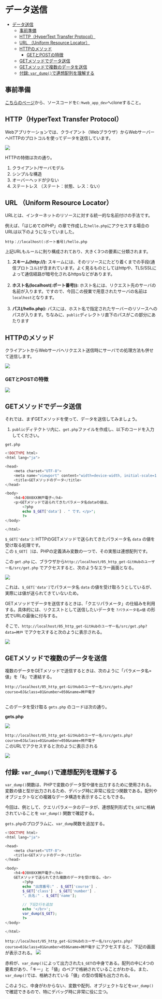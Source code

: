 ﻿# データ送信

- [データ送信](#データ送信)
  - [事前準備](#事前準備)
  - [HTTP（HyperText Transfer Protocol）](#httphypertext-transfer-protocol)
  - [URL （Uniform Resource Locator）](#url-uniform-resource-locator)
  - [HTTPのメソッド](#httpのメソッド)
    - [GETとPOSTの特徴](#getとpostの特徴)
  - [GETメソッドでデータ送信](#getメソッドでデータ送信)
  - [GETメソッドで複数のデータを送信](#getメソッドで複数のデータを送信)
  - [付録: `var_dump()`で連想配列を理解する](#付録-var_dumpで連想配列を理解する)

## 事前準備

[こちらのページ]()から、ソースコードを`C:¥web_app_dev`へcloneすること。

## HTTP（HyperText Transfer Protocol）

Webアプリケーションでは、クライアント（Webブラウザ）からWebサーバーへHTTPのプロトコルを使ってデータを送信しています。

![](./images/04.Webアプリケーションとは.jpg)

HTTPの特徴は次の通り。

1. クライアント/サーバモデル
2. シンプルな構造
3. オーバーヘッドが少ない
4. ステートレス （ステート：状態、レス：ない）

## URL （Uniform Resource Locator）

URLとは、インターネットのリソースに対する統一的な名前付けの手法です。

例えば、「はじめてのPHP」の章で作成した`hello.php`にアクセスする場合のURLは以下のようになっていました。

```text
http：//localhost(:ポート番号)/hello.php
```

上記URLもルールに則り構成されており、大きく3つの要素に分類されます。

1. **スキーム(http://):** スキームには、そのリソースにたどり着くまでの手段(通信プロトコル)が含まれています。よく見るものとしてはhttpや、TLS/SSLによって通信経路が暗号化されるhttpsなどがあります。</br></br>
1. **ホスト名(localhost(:ポート番号)):** ホスト名には、リクエスト先のサーバの名前が入ります。ですので、今回この授業で用意されたサーバの名前は`localhost`となります。</br></br>
1. **パス(/hello.php):** パスには、ホスト名で指定されたサーバーのリソースへのパスが入ります。ちなみに、`public`ディレクトリ直下のパスがこの部分にあたります

## HTTPのメソッド

クライアントからWebサーバへリクエスト送信時にサーバでの処理方法も併せて送信します。

![](./images/Aspose.Words.cf7819cc-80f9-4d0e-bf25-cc3f18f6faf3.005.jpeg)

### GETとPOSTの特徴

![](./images/Aspose.Words.cf7819cc-80f9-4d0e-bf25-cc3f18f6faf3.006.jpeg)

## GETメソッドでデータ送信

それでは、まずGETメソッドを使って、データを送信してみましょう。

1. `public`ディテクトリ内に、`get.php`ファイルを作成し、以下のコードを入力してください。

`get.php`

```php
<!DOCTYPE html>
<html lang="ja">

<head>
    <meta charset="UTF-8">
    <meta name="viewport" content="width=device-width, initial-scale=1.0">
    <title>GETメソッドのデータ</title>
</head>

<body>
    <h4>0J0X0XX神戸電子</h4>
    <p>GETメソッドで送られてきたパラメータ名dataの値は、
        <?php
        echo $_GET['data'] . " です。</p>";
        ?>
</body>

</html>
```

`$_GET['data']`: HTTPのGETメソッドで送られてきたパラメータ名 `data` の値を受け取る処理です。 </br>この `$_GET[ ]`は、PHPの定義済み変数の一つで、その実態は連想配列です。

この `get.php` に、ブラウザから`http://localhost/05_http_get-GitHubのユーザー名/src/get.php` でアクセスすると、次のようなエラー画面となる。

![](./images/get_error_display.jpg)

これは、`$_GET['data']`でパラメータ名 `data` の値を受け取ろうとしているが、実際には値が送られてきていないため。

GETメソッドでデータを送信するときは、「クエリパラメータ」の仕組みを利用する。具体的には、リクエストとして送信したいデータを `?パラメータ名=値` の形式でURLの最後に付与する。

そこで、`http://localhost/05_http_get-GitHubのユーザー名/src/get.php?data=神戸` でアクセスすると次のように表示される。

![](./images/get_display.jpg)

## GETメソッドで複数のデータを送信

複数のデータをGETメソッドで送信するときは、次のように「パラメータ名=値」を「&」で連結する。

`http://localhost/05_http_get-GitHubのユーザー名/src/gets.php?course=0J&class=01&number=050&name=神戸電子` </br></br>

このデータを受け取る `gets.php` のコードは次の通り。

**gets.php**

![](./images/gets_code.png)

<div style="page-break-before:always"></div>

`http://localhost/05_http_get-GitHubのユーザー名/src/gets.php?course=0J&class=01&number=050&name=神戸電子` </br>
このURLでアクセスすると次のように表示される

![](./images/gets_display.jpg)

## 付録: `var_dump()`で連想配列を理解する

`var_dump()`関数は、PHPで変数のデータ型や値を出力するために使用される。変数の値と型が出力されるため、デバッグ時に非常に役立つ関数である。配列やオブジェクトなどの複雑なデータ構造を表示することもできる。

今回は、例として、クエリパラメータのデータが、連想配列形式で`$_GET`に格納されていることを `var_dump()` 関数で確認する。

`gets.php`のプログラムに、`var_dump`関数を追加する。

```PHP
<!DOCTYPE html>
<html lang="ja">

<head>
    <meta charset="UTF-8">
    <title>GETメソッドのデータ</title>
</head>

<body>
    <h4>0J0X0XX神戸電子</h4>
    GETメソッドで送られてきた複数のデータを受け取る。<br>
        <?php
        echo "出席番号:" . $_GET['course'] . 
        $_GET['class'] . $_GET['number'] . 
        "、氏名:" . $_GET['name'];
        
        // 下記2行を追加
        echo '</br>';
        var_dump($_GET);
        ?>
</body>

</html>
```

`http://localhost/05_http_get-GitHubのユーザー名/src/gets.php?course=0J&class=01&number=050&name=神戸電子` にアクセスすると、下記の画面が表示される。
![](./images/var_dump.png)

赤枠が、`var_dump()`によって出力された`$_GET`の中身である。配列の中に4つの要素があり、「キー」と「値」のペアで格納されていることがわかる。また、`var_dump()`では、格納されている「値」の型の情報も出力される。

このように、中身がわからない、変数や配列、オブジェクトなどを`var_dump()`で確認できるので、特にデバッグ時に非常に役に立つ。
